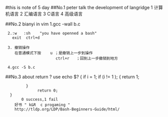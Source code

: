 #this is note of 5 day
##No.1  peter talk the development of langridge 
      1 计算机语言
      2 汇编语言
      3 C语言
      4 高级语言

##No.2  bianyi in vim
     1.gcc -wall b.c

     2.:w   :sh    "you have openned a bash"
       exit  ctrl+d

     3. 撤销操作
        在普通模式下按    u ；是撤销上一步到操作
                          ctrl+r   ；回到上一步撤销到地方

     4.gcc -S b.c
   
##No.3 about return ?
        use echo $? 
      {
            if i = 1;
            if (i != 1 );
             { 
                  return 1;
                 
             }
                  return 0;     
      }
           0 success,1 fail
        好书 " k&R  c progaming "  
        http://tldp.org/LDP/Bash-Beginners-Guide/html/
      
